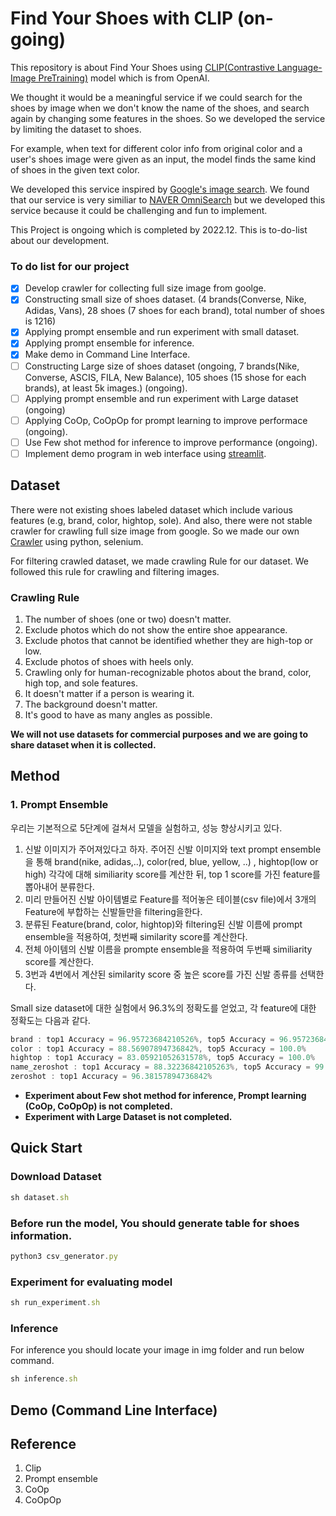 # Find Your Shoes with CLIP (on-going)

This repository is about Find Your Shoes using [CLIP(Contrastive Language-Image PreTraining)](https://github.com/openai/CLIP) model which is from OpenAI. 

We thought it would be a meaningful service if we could search for the shoes by image when we don't know the name of the shoes, and search again by changing some features in the shoes. 
So we developed the service by limiting the dataset to shoes.

For example, when text for different color info from original color and a user's shoes image were given as an input, the model finds the same kind of shoes in the given text color.

We developed this service inspired by [Google's image search](https://images.google.com/). 
We found that our service is very similiar to [NAVER OmniSearch](https://www.youtube.com/watch?v=jfGpplvNFFs) but we developed this service because it could be challenging and fun to implement.

This Project is ongoing which is completed by 2022.12. This is to-do-list about our development.

### **To do list for our project**

- [x]  Develop crawler for collecting full size image from goolge.
- [x]  Constructing small size of shoes dataset. (4 brands(Converse, Nike, Adidas, Vans),  28 shoes (7 shoes for each brand), total number of shoes is 1216)
- [x]  Applying prompt ensemble and run experiment with small dataset.
- [x]  Applying prompt ensemble for inference.
- [x]  Make demo in Command Line Interface.
- [ ]  Constructing Large size of shoes dataset (ongoing, 7 brands(Nike, Converse, ASCIS, FILA, New Balance), 105 shoes (15 shose for each brands), at least 5k images.) (ongoing).
- [ ]  Applying prompt ensemble and run experiment with Large dataset (ongoing)
- [ ]  Applying CoOp, CoOpOp for prompt learning to improve performace (ongoing).
- [ ]  Use Few shot method for inference to improve performance (ongoing).
- [ ]  Implement demo program in web interface using [streamlit](https://streamlit.io/).

## Dataset

There were not existing shoes labeled dataset which include various features (e.g, brand, color, hightop, sole). And also, there were not stable crawler for crawling full size image from google. So we made our own [Crawler](https://github.com/changhyeonnam/Google-Full-size-image-crawler) using python, selenium. 

For filtering crawled dataset, we made crawling Rule for our dataset. We followed this rule for crawling and filtering images. 

### Crawling Rule

1. The number of shoes (one or two) doesn't matter.
2. Exclude photos which do not show the entire shoe appearance.
3. Exclude photos that cannot be identified whether they are high-top or low.
4. Exclude photos of shoes with heels only.
5. Crawling only for human-recognizable photos about the brand, color, high top, and sole features.
6. It doesn't matter if a person is wearing it.
7.  The background doesn't matter.
8. It's good to have as many angles as possible.

**We will not use datasets for commercial purposes and we are going to share dataset when it is collected.**

## Method

### 1. Prompt Ensemble

우리는 기본적으로  5단계에 걸쳐서 모델을 실험하고, 성능 향상시키고 있다. 

1. 신발 이미지가 주어져있다고 하자. 주어진 신발 이미지와 text prompt ensemble을 통해 brand(nike, adidas,..), color(red, blue, yellow, ..) , hightop(low or high)  각각에 대해 similiarity score를 계산한 뒤, top 1 score를 가진 feature를 뽑아내어 분류한다.
2. 미리 만들어진 신발 아이템별로 Feature를 적어놓은 테이블(csv file)에서 3개의 Feature에 부합하는 신발들만을 filtering을한다.  
3. 분류된 Feature(brand, color, hightop)와 filtering된 신발 이름에 prompt ensemble을 적용하여, 첫번째 similarity score를 계산한다. 
4. 전체 아이템의 신발 이름을 prompte ensemble을 적용하여 두번째 similiarity score를 계산한다.
5. 3번과 4번에서 계산된 similarity score 중 높은 score를 가진 신발 종류를 선택한다. 

Small size dataset에 대한 실험에서 96.3%의 정확도를 얻었고, 각 feature에 대한 정확도는 다음과 같다.

```jsx
brand : top1 Accuracy = 96.95723684210526%, top5 Accuracy = 96.95723684210526%
color : top1 Accuracy = 88.56907894736842%, top5 Accuracy = 100.0%
hightop : top1 Accuracy = 83.05921052631578%, top5 Accuracy = 100.0%
name_zeroshot : top1 Accuracy = 88.32236842105263%, top5 Accuracy = 99.91776315789474%
zeroshot : top1 Accuracy = 96.38157894736842%
```

- **Experiment about Few shot method for inference, Prompt learning (CoOp, CoOpOp) is not completed.**
- **Experiment with Large Dataset is not completed.**

## Quick Start

### Download Dataset

```jsx
sh dataset.sh
```

### Before run the model, You should generate table for shoes information.

```jsx
python3 csv_generator.py
```

### Experiment for evaluating model

```jsx
sh run_experiment.sh
```

### Inference

For inference you should locate your image in img folder and run below command.

```jsx
sh inference.sh
```

## Demo (Command Line Interface)

## Reference

1. Clip
2. Prompt ensemble
3. CoOp
4. CoOpOp
